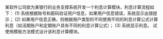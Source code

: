 某软件公司欲为某银行的业务支撑系统开发一个利息计算模块，利息计算流程如下：
(1) 系统根据账号和密码验证用户信息，如果用户信息错误，系统显示出错提示；
(2) 如果用户信息正确，则根据用户类型的不同使用不同的利息计算公式计算利息（如活期账户和定期账户具有不同的利息计算公式）；
(3) 系统显示利息。
试使用模板方法模式设计该利息计算模块。
